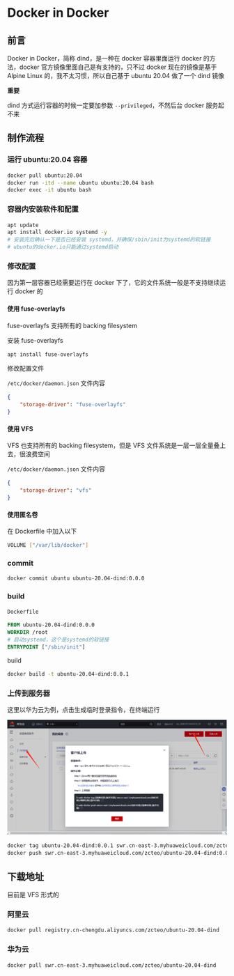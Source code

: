 # Docker in Docker

## 前言

Docker in Docker，简称 dind，是一种在 docker 容器里面运行 docker 的方法，docker 官方镜像里面自己是有支持的，只不过 docker 现在的镜像是基于 Alpine Linux 的，我不太习惯，所以自己基于 ubuntu 20.04 做了一个 dind 镜像

**重要**

dind 方式运行容器的时候一定要加参数 `--privileged`，不然后台 docker 服务起不来



## 制作流程

### 运行 ubuntu:20.04 容器

```bash
docker pull ubuntu:20.04
docker run -itd --name ubuntu ubuntu:20.04 bash
docker exec -it ubuntu bash
```

### 容器内安装软件和配置

```bash
apt update
apt install docker.io systemd -y
# 安装完后确认一下是否已经安装 systemd，并确保/sbin/init为systemd的软链接
# ubuntu的docker.io只能通过systemd启动
```

### 修改配置

因为第一层容器已经需要运行在 docker 下了，它的文件系统一般是不支持继续运行 docker 的

#### 使用 fuse-overlayfs

 fuse-overlayfs 支持所有的 backing filesystem

安装 fuse-overlayfs

```bash
apt install fuse-overlayfs
```

修改配置文件

`/etc/docker/daemon.json` 文件内容

```json
{
    "storage-driver": "fuse-overlayfs"
}
```

#### 使用 VFS

 VFS 也支持所有的 backing filesystem，但是 VFS 文件系统是一层一层全量叠上去，很浪费空间

`/etc/docker/daemon.json` 文件内容

```json
{
    "storage-driver": "vfs"
}
```

#### 使用匿名卷

在 Dockerfile 中加入以下

```bash
VOLUME ["/var/lib/docker"]
```

### commit

```bash
docker commit ubuntu ubuntu-20.04-dind:0.0.0
```

### build

`Dockerfile`

```dockerfile
FROM ubuntu-20.04-dind:0.0.0
WORKDIR /root
# 启动systemd，这个是systemd的软链接
ENTRYPOINT ["/sbin/init"]
```

build

```bash
docker build -t ubuntu-20.04-dind:0.0.1
```



### 上传到服务器

这里以华为云为例，点击生成临时登录指令，在终端运行

![01](img/005/01.png)

```bash
docker tag ubuntu-20.04-dind:0.0.1 swr.cn-east-3.myhuaweicloud.com/zcteo/ubuntu-20.04-dind:0.0.1
docker push swr.cn-east-3.myhuaweicloud.com/zcteo/ubuntu-20.04-dind:0.0.1
```



## 下载地址

目前是 VFS 形式的

### 阿里云

```bash
docker pull registry.cn-chengdu.aliyuncs.com/zcteo/ubuntu-20.04-dind
```



### 华为云

```bash
docker pull swr.cn-east-3.myhuaweicloud.com/zcteo/ubuntu-20.04-dind
```

